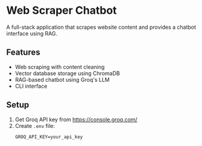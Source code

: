 # Web Scraper Chatbot

A full-stack application that scrapes website content and provides a chatbot interface using RAG.

## Features
- Web scraping with content cleaning
- Vector database storage using ChromaDB
- RAG-based chatbot using Groq's LLM
- CLI interface

## Setup
1. Get Groq API key from https://console.groq.com/
2. Create `.env` file:
   ```env
   GROQ_API_KEY=your_api_key